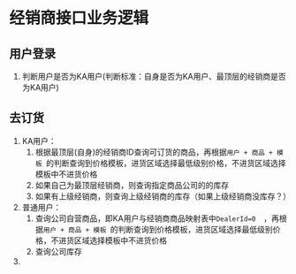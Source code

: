 # 经销商接口业务逻辑



## 用户登录

1. 判断用户是否为KA用户(判断标准：自身是否为KA用户、最顶层的经销商是否为KA用户)


## 去订货

1. KA用户：
   1. 根据最顶层(自身)的经销商ID查询可订货的商品，再根据`用户 + 商品 + 模板 `的判断查询到价格模板，进货区域选择最低级别价格，不进货区域选择模板中不进货价格
   2. 如果自己为最顶层经销商，则查询指定商品公司的的库存
   3. 如果有上级经销商，则查询上级经销商的库存（如果上级经销商没库存？）
2. 普通用户：
   1. 查询公司自营商品，即KA用户与经销商商品映射表中`DealerId=0  `，再根据`用户 + 商品 + 模板 `的判断查询到价格模板，进货区域选择最低级别价格，不进货区域选择模板中不进货价格
   2. 查询公司库存
3. ​